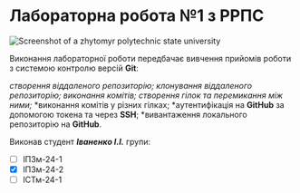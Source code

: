 # **Лабораторна робота №1 з РРПС**

![Screenshot of a zhytomyr polytechnic state university](https://media.ztu.edu.ua/wp-content/uploads/2020/02/Group-6-1-1536x465.png)

Виконання лабораторної роботи передбачає вивчення прийомів роботи з системою контролю версій **Git**:

*створення віддаленого репозиторію;*
*клонування віддаленого репозиторію;*
*виконання комітів;*
*створення гілок та перемикання між ними;*
*виконання комітів у різних гілках;
*аутентифікація на **GitHub** за допомогою токена та через **SSH**;
*вивантаження локального репозиторію на **GitHub**.

Виконав студент ***Іваненко І.І.*** групи:

- [ ] ІПЗм-24-1
- [x] ІПЗм-24-2
- [ ] ІСТм-24-1
